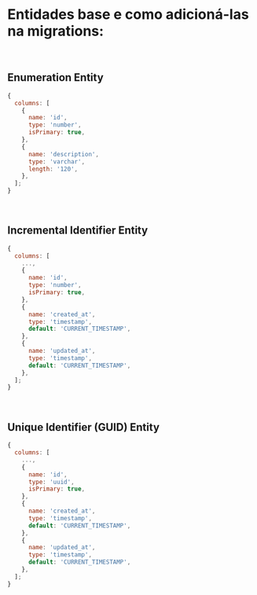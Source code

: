 # Entidades base e como adicioná-las na migrations:

<br/>

## Enumeration Entity

```js
{
  columns: [
    {
      name: 'id',
      type: 'number',
      isPrimary: true,
    },
    {
      name: 'description',
      type: 'varchar',
      length: '120',
    },
  ];
}
```

<br/>

## Incremental Identifier Entity

```js
{
  columns: [
    ...,
    {
      name: 'id',
      type: 'number',
      isPrimary: true,
    },
    {
      name: 'created_at',
      type: 'timestamp',
      default: 'CURRENT_TIMESTAMP',
    },
    {
      name: 'updated_at',
      type: 'timestamp',
      default: 'CURRENT_TIMESTAMP',
    },
  ];
}
```

<br/>

## Unique Identifier (GUID) Entity

```js
{
  columns: [
    ...,
    {
      name: 'id',
      type: 'uuid',
      isPrimary: true,
    },
    {
      name: 'created_at',
      type: 'timestamp',
      default: 'CURRENT_TIMESTAMP',
    },
    {
      name: 'updated_at',
      type: 'timestamp',
      default: 'CURRENT_TIMESTAMP',
    },
  ];
}
```
